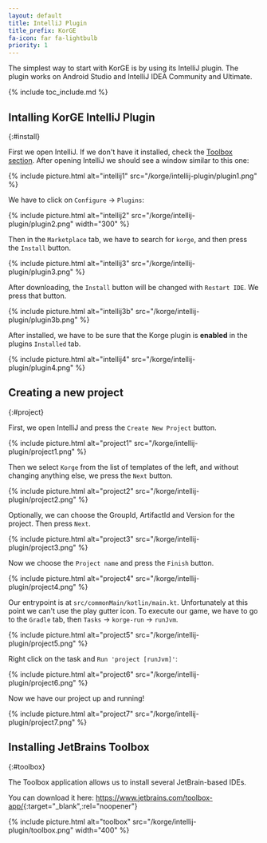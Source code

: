 ```yaml
---
layout: default
title: IntelliJ Plugin
title_prefix: KorGE
fa-icon: far fa-lightbulb
priority: 1
---
```


The simplest way to start with KorGE is by using its IntelliJ plugin.
The plugin works on Android Studio and IntelliJ IDEA Community and Ultimate.

{% include toc_include.md %}

## Intalling KorGE IntelliJ Plugin
{:#install}

First we open IntelliJ. If we don't have it installed, check the [Toolbox section](#toolbox).
After opening IntelliJ we should see a window similar to this one:

{% include picture.html alt="intellij1" src="/korge/intellij-plugin/plugin1.png" %}

We have to click on `Configure` -> `Plugins`: 

{% include picture.html alt="intellij2" src="/korge/intellij-plugin/plugin2.png" width="300" %}

Then in the `Marketplace` tab, we have to search for `korge`, and then press the `Install` button.

{% include picture.html alt="intellij3" src="/korge/intellij-plugin/plugin3.png" %}

After downloading, the `Install` button will be changed with `Restart IDE`.
We press that button.

{% include picture.html alt="intellij3b" src="/korge/intellij-plugin/plugin3b.png" %}

After installed, we have to be sure that the Korge
plugin is **enabled** in the plugins `Installed` tab.

{% include picture.html alt="intellij4" src="/korge/intellij-plugin/plugin4.png" %}

## Creating a new project
{:#project}

First, we open IntelliJ and press the `Create New Project` button.

{% include picture.html alt="project1" src="/korge/intellij-plugin/project1.png" %}

Then we select `Korge` from the list of templates of the left, and without changing
anything else, we press the `Next` button.

{% include picture.html alt="project2" src="/korge/intellij-plugin/project2.png" %}

Optionally, we can choose the GroupId, ArtifactId and Version for the project.
Then press `Next`.

{% include picture.html alt="project3" src="/korge/intellij-plugin/project3.png" %}

Now we choose the `Project name` and press the `Finish` button.

{% include picture.html alt="project4" src="/korge/intellij-plugin/project4.png" %}

Our entrypoint is at `src/commonMain/kotlin/main.kt`.
Unfortunately at this point we can't use the play gutter icon. To execute
our game, we have to go to the `Gradle` tab, then `Tasks` -> `korge-run` -> `runJvm`.

{% include picture.html alt="project5" src="/korge/intellij-plugin/project5.png" %}

Right click on the task and `Run 'project [runJvm]'`:

{% include picture.html alt="project6" src="/korge/intellij-plugin/project6.png" %}

Now we have our project up and running!

{% include picture.html alt="project7" src="/korge/intellij-plugin/project7.png" %}

## Installing JetBrains Toolbox
{:#toolbox}

The Toolbox application allows us to install several JetBrain-based IDEs. 

You can download it here: <https://www.jetbrains.com/toolbox-app/>{:target="_blank",:rel="noopener"}

{% include picture.html alt="toolbox" src="/korge/intellij-plugin/toolbox.png" width="400" %}

